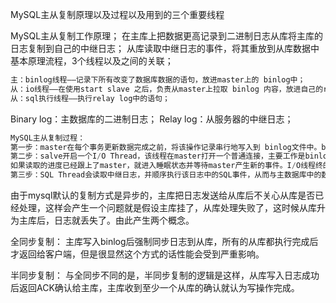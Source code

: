 MySQL主从复制原理以及过程以及用到的三个重要线程

MySQL主从复制工作原理；
在主库上把数据更高记录到二进制日志从库将主库的日志复制到自己的中继日志；
从库读取中继日志的事件，将其重放到从库数据中基本原理流程，3个线程以及之间的关联；
```sql
主：binlog线程——记录下所有改变了数据库数据的语句，放进master上的 binlog中；
从：io线程——在使用start slave 之后，负责从master上拉取 binlog 内容，放进自己的relay log中；
从：sql执行线程——执行relay log中的语句；
```
Binary log：主数据库的二进制日志；
Relay log：从服务器的中继日志；

```sql
MySQL主从复制过程：
第一步：master在每个事务更新数据完成之前，将该操作记录串行地写入到 binlog文件中。binlog 是数据库服务器启动的那一刻起，保存所有修改数据库结构或内容的一个文件。
第二步：salve开启一个I/O Thread，该线程在master打开一个普通连接，主要工作是binlog dump process。
如果读取的进度已经跟上了master，就进入睡眠状态并等待master产生新的事件。I/O线程终的目的是将这些事件写入到中继日志中。
第三步：SQL Thread会读取中继日志，并顺序执行该日志中的SQL事件，从而与主数据库中的数据保持一致。
```

由于mysql默认的复制方式是异步的，主库把日志发送给从库后不关心从库是否已经处理，这样会产生一个问题就是假设主库挂了，从库处理失败了，这时候从库升为主库后，日志就丢失了。由此产生两个概念。


全同步复制：
主库写入binlog后强制同步日志到从库，所有的从库都执行完成后才返回给客户端，但是很显然这个方式的话性能会受到严重影响。


半同步复制：
与全同步不同的是，半同步复制的逻辑是这样，从库写入日志成功后返回ACK确认给主库，主库收到至少一个从库的确认就认为写操作完成。
 
